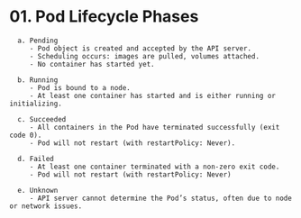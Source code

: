 # 01. Pod Lifecycle Phases
      a. Pending
         - Pod object is created and accepted by the API server.
         - Scheduling occurs: images are pulled, volumes attached.
         - No container has started yet.
      
      b. Running
         - Pod is bound to a node.
         - At least one container has started and is either running or initializing.
      
      c. Succeeded
         - All containers in the Pod have terminated successfully (exit code 0).
         - Pod will not restart (with restartPolicy: Never).
      
      d. Failed
         - At least one container terminated with a non‐zero exit code.
         - Pod will not restart (with restartPolicy: Never)
    
      e. Unknown
         - API server cannot determine the Pod’s status, often due to node or network issues.